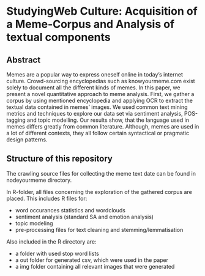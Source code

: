 # StudyingWeb Culture: Acquisition of a Meme-Corpus and Analysis of textual components

## Abstract

Memes are a popular way to express oneself online in today’s internet culture. Crowd-sourcing 
encyclopedias such as knowyourmeme.com exist solely to document all the different kinds of memes. 
In this paper, we present a novel quantitative approach to meme analysis. First, we gather a corpus 
by using mentioned encyclopedia and applying OCR to extract the textual data contained in memes’ 
images. We used common text mining metrics and techniques to explore our data set via sentiment 
analysis, POS-tagging and topic modelling. Our results show, that the language used in memes differs 
greatly from common literature. Although, memes are used in a lot of different contexts, they all 
follow certain syntactical or pragmatic design patterns. 

## Structure of this repository

The crawling source files for collecting the meme text date can be found in nodeyourmeme directory.


In R-folder, all files concerning the exploration of the gathered corpus are placed.
This includes R files for:
  - word occurances statistics and wordclouds
  - sentiment analysis (standard SA and emotion analysis)
  - topic modeling
  - pre-processing files for text cleaning and stemming/lemmatisation
  
  
Also included in the R directory are:
  - a folder with used stop word lists
  - a out folder for generated csv, which were used in the paper
  - a img folder containing all relevant images that were generated

